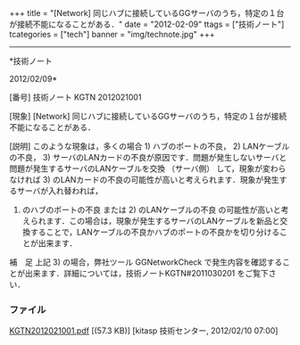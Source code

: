﻿+++
title = "[Network] 同じハブに接続しているGGサーバのうち，特定の１台が接続不能になることがある．"
date = "2012-02-09"
ttags = ["技術ノート"]
tcategories = ["tech"]
banner = "img/technote.jpg"
+++

-----------------------------------------------------------------------------------------------------------------------------

*技術ノート

2012/02/09*


[番号]
技術ノート KGTN 2012021001

[現象]
[Network]
同じハブに接続しているGGサーバのうち，特定の１台が接続不能になることがある．

[説明]
このような現象は，多くの場合 1) ハブのポートの不良， 2)
LANケーブルの不良， 3)
サーバのLANカードの不良が原因です．問題が発生しないサーバと問題が発生するサーバのLANケーブルを交換
（サーバ側） して，現象が変わらなければ 3)
のLANカードの不良の可能性が高いと考えられます．現象が発生するサーバが入れ替われば，
1) のハブのポートの不良 または 2) のLANケーブルの不良
の可能性が高いと考えられます．この場合は，現象が発生するサーバのLANケーブルを新品と交換することで，LANケーブルの不良かハブのポートの不良かを切り分けることが出来ます．

補　足
上記 3) の場合，弊社ツール GGNetworkCheck
で発生内容を確認することが出来ます．詳細については，技術ノートKGTN#2011030201
をご覧下さい．


### ファイル

 
 


[KGTN2012021001.pdf](http://techreport.kitasp.net/attachments/download/837/KGTN2012021001.pdf)
 [(57.3 KB)] [kitasp 技術センター, 2012/02/10
07:00]


 


 

